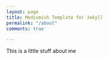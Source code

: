 ```yaml
---
layout: page
title: Mediumish Template for Jekyll
permalink: "/about"
comments: true

---
```

This is a little stuff about me